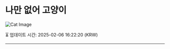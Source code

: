 
# 나만 없어 고양이

![Cat Image](https://cdn2.thecatapi.com/images/44f.jpg)

⏳ 업데이트 시간: 2025-02-06 16:22:20 (KRW)

---
